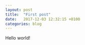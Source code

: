 ```yaml
---
layout: post
title:  "First post"
date:   2017-12-03 12:32:15 +0100
categories: blog
---
```


Hello world!

